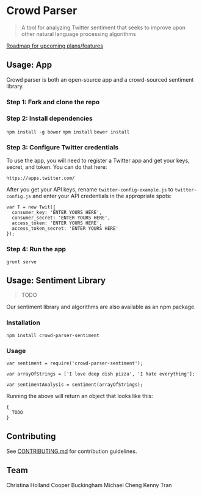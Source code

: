 # Crowd Parser

> A tool for analyzing Twitter sentiment that seeks to improve upon other natural language processing algorithms

[Roadmap for upcoming plans/features](https://github.com/voyage-and-bay/voyage-and-bay)

## Usage: App

Crowd parser is both an open-source app and a crowd-sourced sentiment library.

### Step 1: Fork and clone the repo

### Step 2: Install dependencies

`npm install -g bower`
`npm install`
`bower install`

### Step 3: Configure Twitter credentials

To use the app, you will need to register a Twitter app and get your keys, secret, and token. You can do that here:

`https://apps.twitter.com/`

After you get your API keys, rename `twitter-config-example.js` to `twitter-config.js` and enter your API credentials in the appropriate spots:

```
var T = new Twit({
  consumer_key: 'ENTER YOURS HERE', 
  consumer_secret: 'ENTER YOURS HERE', 
  access_token: 'ENTER YOURS HERE', 
  access_token_secret: 'ENTER YOURS HERE'
});
```

### Step 4: Run the app

`grunt serve`

## Usage: Sentiment Library

> TODO

Our sentiment library and algorithms are also available as an npm package. 

### Installation

`npm install crowd-parser-sentiment`

### Usage

```
var sentiment = require('crowd-parser-sentiment');

var arrayOfStrings = ['I love deep dish pizza', 'I hate everything'];

var sentimentAnalysis = sentiment(arrayOfStrings);
```

Running the above will return an object that looks like this:

```
{
  TODO
}
```

## Contributing

See [CONTRIBUTING.md](CONTRIBUTING.md) for contribution guidelines.

## Team

Christina Holland
Cooper Buckingham
Michael Cheng
Kenny Tran
